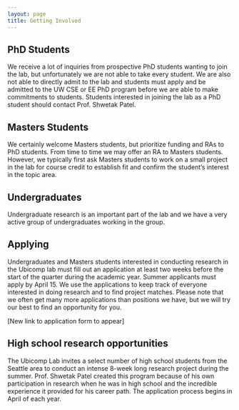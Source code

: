 ```yaml
---
layout: page
title: Getting Involved
---
```


## PhD Students
We receive a lot of inquiries from prospective PhD students wanting to join the lab, but unfortunately we are not able to take every student. We are also not able to directly admit to the lab and students must apply and be admitted to the UW CSE or EE PhD program before we are able to make commitments to students. Students interested in joining the lab as a PhD student should contact Prof. Shwetak Patel.

## Masters Students
We certainly welcome Masters students, but prioritize funding and RAs to PhD students. From time to time we may offer an RA to Masters students. However, we typically first ask Masters students to work on a small project in the lab for course credit to establish fit and confirm the student’s interest in the topic area. 

## Undergraduates
Undergraduate research is an important part of the lab and we have a very active group of undergraduates working in the group. 

## Applying
Undergraduates and Masters students interested in conducting research in the Ubicomp lab must fill out an application at least two weeks before the start of the quarter during the academic year. Summer applicants must apply by April 15. We use the applications to keep track of everyone interested in doing research and to find project matches. Please note that we often get many more applications than positions we have, but we will try our best to find an opportunity for you.

[New link to application form to appear]

## High school research opportunities 
The Ubicomp Lab invites a select number of high school students from the Seattle area to conduct an intense 8-week long research project during the summer.  Prof. Shwetak Patel created this program because of his own participation in research when he was in high school and the incredible experience it provided for his career path.  The application process begins in April of each year.

